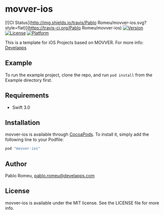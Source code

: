 # movver-ios

[![CI Status](http://img.shields.io/travis/Pablo Romeu/movver-ios.svg?style=flat)](https://travis-ci.org/Pablo Romeu/movver-ios)
[![Version](https://img.shields.io/cocoapods/v/movver-ios.svg?style=flat)](http://cocoapods.org/pods/movver-ios)
[![License](https://img.shields.io/cocoapods/l/movver-ios.svg?style=flat)](http://cocoapods.org/pods/movver-ios)
[![Platform](https://img.shields.io/cocoapods/p/movver-ios.svg?style=flat)](http://cocoapods.org/pods/movver-ios)

This is a template for iOS Projects based on MOVVER. For more info:  [Develapps](http://www.develapps.com)

## Example

To run the example project, clone the repo, and run `pod install` from the Example directory first.

## Requirements

- Swift 3.0

## Installation

movver-ios is available through [CocoaPods](http://cocoapods.org). To install
it, simply add the following line to your Podfile:

```ruby
pod "movver-ios"
```

## Author

Pablo Romeu, pablo.romeu@develapps.com

## License

movver-ios is available under the MIT license. See the LICENSE file for more info.
